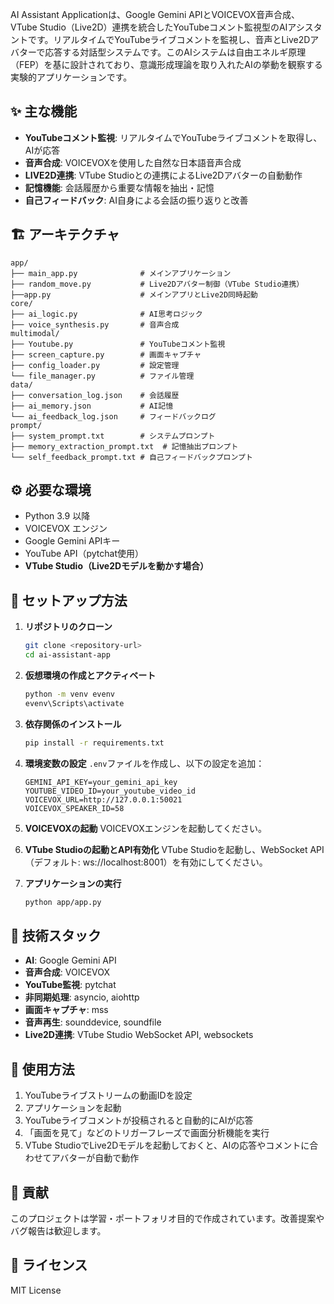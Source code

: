 AI Assistant Applicationは、Google Gemini APIとVOICEVOX音声合成、VTube Studio（Live2D）連携を統合したYouTubeコメント監視型のAIアシスタントです。リアルタイムでYouTubeライブコメントを監視し、音声とLive2Dアバターで応答する対話型システムです。このAIシステムは自由エネルギ原理（FEP）を基に設計されており、意識形成理論を取り入れたAIの挙動を観察する実験的アプリケーションです。

## ✨ 主な機能

- **YouTubeコメント監視**: リアルタイムでYouTubeライブコメントを取得し、AIが応答
- **音声合成**: VOICEVOXを使用した自然な日本語音声合成
- **LIVE2D連携**: VTube Studioとの連携によるLive2Dアバターの自動動作
- **記憶機能**: 会話履歴から重要な情報を抽出・記憶
- **自己フィードバック**: AI自身による会話の振り返りと改善

## 🏗️ アーキテクチャ

```
app/
├── main_app.py              # メインアプリケーション
├── random_move.py           # Live2Dアバター制御（VTube Studio連携）
├──app.py                    # メインアプリとLive2D同時起動
core/
├── ai_logic.py              # AI思考ロジック
├── voice_synthesis.py       # 音声合成
multimodal/
├── Youtube.py               # YouTubeコメント監視
├── screen_capture.py        # 画面キャプチャ
├── config_loader.py         # 設定管理
└── file_manager.py          # ファイル管理
data/
├── conversation_log.json    # 会話履歴
├── ai_memory.json           # AI記憶
└── ai_feedback_log.json     # フィードバックログ
prompt/
├── system_prompt.txt        # システムプロンプト
├── memory_extraction_prompt.txt  # 記憶抽出プロンプト
└── self_feedback_prompt.txt # 自己フィードバックプロンプト
```

## ⚙️ 必要な環境

- Python 3.9 以降
- VOICEVOX エンジン
- Google Gemini APIキー
- YouTube API（pytchat使用）
- **VTube Studio（Live2Dモデルを動かす場合）**

## 🚀 セットアップ方法

1. **リポジトリのクローン**
    ```bash
    git clone <repository-url>
    cd ai-assistant-app
    ```

2. **仮想環境の作成とアクティベート**
    ```bash
    python -m venv evenv
    evenv\Scripts\activate
    ```

3. **依存関係のインストール**
    ```bash
    pip install -r requirements.txt
    ```

4. **環境変数の設定**
    `.env`ファイルを作成し、以下の設定を追加：
    ```env
    GEMINI_API_KEY=your_gemini_api_key
    YOUTUBE_VIDEO_ID=your_youtube_video_id
    VOICEVOX_URL=http://127.0.0.1:50021
    VOICEVOX_SPEAKER_ID=58
    ```

5. **VOICEVOXの起動**
    VOICEVOXエンジンを起動してください。

6. **VTube Studioの起動とAPI有効化**
    VTube Studioを起動し、WebSocket API（デフォルト: ws://localhost:8001）を有効にしてください。

7. **アプリケーションの実行**  
      ```bash
      python app/app.py
      ```

## 🔧 技術スタック

- **AI**: Google Gemini API
- **音声合成**: VOICEVOX
- **YouTube監視**: pytchat
- **非同期処理**: asyncio, aiohttp
- **画面キャプチャ**: mss
- **音声再生**: sounddevice, soundfile
- **Live2D連携**: VTube Studio WebSocket API, websockets

## 📝 使用方法

1. YouTubeライブストリームの動画IDを設定
2. アプリケーションを起動
3. YouTubeライブコメントが投稿されると自動的にAIが応答
4. 「画面を見て」などのトリガーフレーズで画面分析機能を実行
5. VTube StudioでLive2Dモデルを起動しておくと、AIの応答やコメントに合わせてアバターが自動で動作

## 🤝 貢献

このプロジェクトは学習・ポートフォリオ目的で作成されています。改善提案やバグ報告は歓迎します。

## 📄 ライセンス

MIT License
